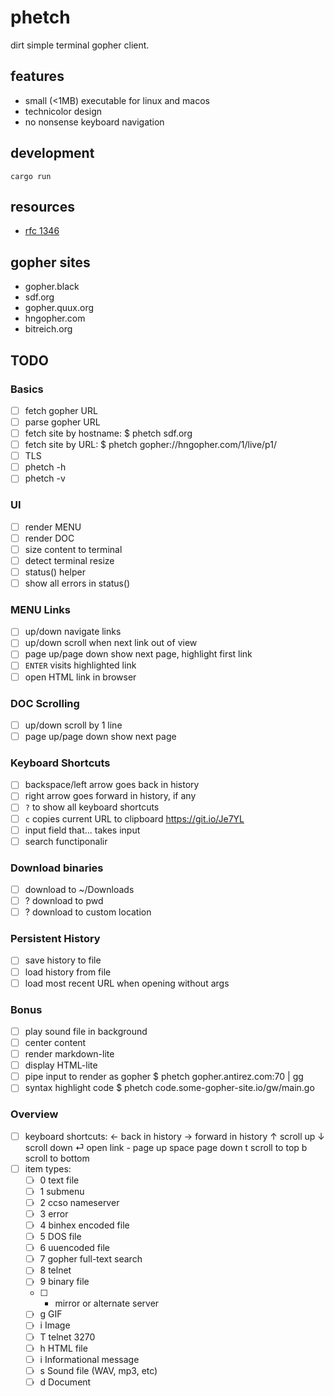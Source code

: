 # phetch

dirt simple terminal gopher client.

## features

- small (<1MB) executable for linux and macos
- technicolor design
- no nonsense keyboard navigation

## development

    cargo run
    
## resources

- [rfc 1346](https://tools.ietf.org/html/rfc1436)

## gopher sites

- gopher.black
- sdf.org
- gopher.quux.org
- hngopher.com 
- bitreich.org

## TODO

### Basics
- [ ] fetch gopher URL
- [ ] parse gopher URL
- [ ] fetch site by hostname: $ phetch sdf.org
- [ ] fetch site by URL:      $ phetch gopher://hngopher.com/1/live/p1/
- [ ] TLS
- [ ] phetch -h
- [ ] phetch -v
### UI
- [ ] render MENU
- [ ] render DOC
- [ ] size content to terminal
- [ ] detect terminal resize 
- [ ] status() helper
- [ ] show all errors in status()
### MENU Links
- [ ] up/down navigate links
- [ ] up/down scroll when next link out of view
- [ ] page up/page down show next page, highlight first link
- [ ] `ENTER` visits highlighted link
- [ ] open HTML link in browser
### DOC Scrolling
- [ ] up/down scroll by 1 line
- [ ] page up/page down show next page
### Keyboard Shortcuts
- [ ] backspace/left arrow goes back in history
- [ ] right arrow goes forward in history, if any
- [ ] `?` to show all keyboard shortcuts
- [ ] `c` copies current URL to clipboard https://git.io/Je7YL
- [ ] input field that... takes input
- [ ] search functiponalir
### Download binaries
- [ ] download to ~/Downloads
- [ ] ? download to pwd
- [ ] ? download to custom location
### Persistent History
- [ ] save history to file
- [ ] load history from file
- [ ] load most recent URL when opening without args
### Bonus
- [ ] play sound file in background
- [ ] center content
- [ ] render markdown-lite
- [ ] display HTML-lite
- [ ] pipe input to render as gopher
      $ phetch gopher.antirez.com:70 | gg
- [ ] syntax highlight code
      $ phetch code.some-gopher-site.io/gw/main.go
### Overview
- [ ] keyboard shortcuts:
        ← back in history
        → forward in history
        ↑ scroll up
        ↓ scroll down
        ⏎ open link
        - page up
    space page down
        t scroll to top
        b scroll to bottom
- [ ] item types:
    - [ ] 0 text file
    - [ ] 1 submenu
    - [ ] 2 ccso nameserver
    - [ ] 3 error
    - [ ] 4 binhex encoded file
    - [ ] 5 DOS file
    - [ ] 6 uuencoded file
    - [ ] 7 gopher full-text search
    - [ ] 8 telnet
    - [ ] 9 binary file
    - [ ] + mirror or alternate server
    - [ ] g GIF
    - [ ] i Image
    - [ ] T telnet 3270
    - [ ] h HTML file
    - [ ] i Informational message
    - [ ] s Sound file (WAV, mp3, etc)
    - [ ] d Document
